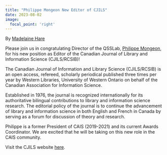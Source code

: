 ```yaml
---
title: "Philippe Mongeon New Editor of CJILS"
date: 2023-08-02
image:
  focal_point: 'right'
---
```

By [Madelaine Hare](https://www.qsslab.ca/author/madelaine-hare/)

Please join us in congratulating Director of the QSSLab, [Philippe Mongeon](https://www.qsslab.ca/author/philippe-mongeon/), for his new position as Editor of the Canadian Journal of Library and Information Science (CJILS/RCSIB)!

The Canadian Journal of Information and Library Science (CJILS/RCSIB) is an open access, refereed, scholarly periodical published three times per year by Western Libraries, University of Western Ontario on behalf of the Canadian Association for Information Science. 

Established in 1976, the journal is recognized internationally for its authoritative bilingual contributions to library and information science research. The editorial policy of the journal is to continue the advancement of library and information science in both English and French in Canada by serving as a forum for discussion of theory and research.

Philippe is a former President of CAIS (2019-2021) and its current Awards Coordinator. We are excited that he will be taking on this new role in the CAIS community.


Visit the CJILS website [here](https://ojs.lib.uwo.ca/index.php/cjils/index).


<!--more-->
